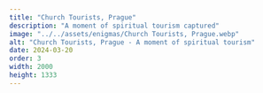 ```yaml
---
title: "Church Tourists, Prague"
description: "A moment of spiritual tourism captured"
image: "../../assets/enigmas/Church Tourists, Prague.webp"
alt: "Church Tourists, Prague - A moment of spiritual tourism"
date: 2024-03-20
order: 3
width: 2000
height: 1333
---
```

